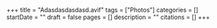 +++
title = "Adasdasdasdasd.avif"
tags = ["Photos"]
categories = []
startDate = ""
draft = false
pages = []
description = ""
citations = []
+++
